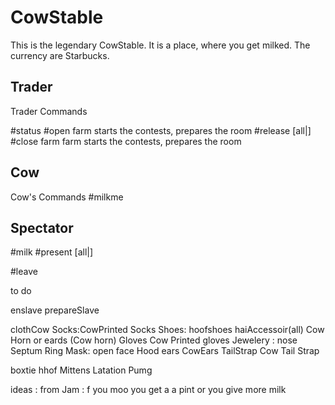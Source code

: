 # CowStable  

This is the legendary CowStable. It is a place, where you get milked.
The currency are Starbucks.

## Trader
Trader Commands

#status
#open farm starts the contests, prepares the room
#release [all|<Nickname>] 
#close farm farm starts the contests, prepares the room

## Cow 
Cow's Commands
#milkme

## Spectator
#milk <nickname>
#present [all|<Nickname>] 

#leave 


to do 


enslave 
prepareSlave

clothCow
Socks:CowPrinted Socks
Shoes: hoofshoes
haiAccessoir(all) Cow Horn  or eards (Cow horn)
Gloves Cow Printed gloves
Jewelery : nose Septum Ring
Mask: open face Hood
ears CowEars
TailStrap Cow Tail Strap

boxtie
hhof Mittens
Latation Pumg

ideas : 
from Jam : 
f you moo you get a a pint or you give more milk